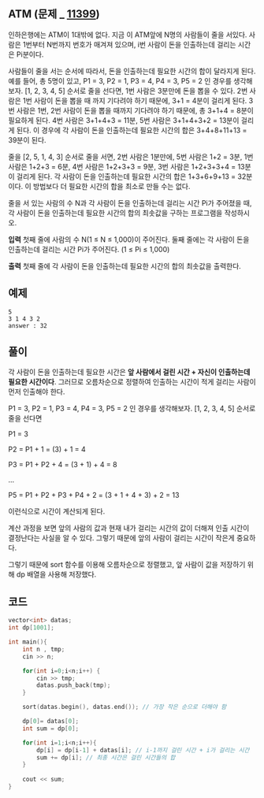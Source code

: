 
## ATM (문제 _ [11399](https://www.acmicpc.net/problem/11399))

인하은행에는 ATM이 1대밖에 없다. 지금 이 ATM앞에 N명의 사람들이 줄을 서있다. 사람은 1번부터 N번까지 번호가 매겨져 있으며, i번 사람이 돈을 인출하는데 걸리는 시간은 Pi분이다.

사람들이 줄을 서는 순서에 따라서, 돈을 인출하는데 필요한 시간의 합이 달라지게 된다. 예를 들어, 총 5명이 있고, P1  = 3, P2  = 1, P3  = 4, P4  = 3, P5  = 2 인 경우를 생각해보자. [1, 2, 3, 4, 5] 순서로 줄을 선다면, 1번 사람은 3분만에 돈을 뽑을 수 있다. 2번 사람은 1번 사람이 돈을 뽑을 때 까지 기다려야 하기 때문에, 3+1 = 4분이 걸리게 된다. 3번 사람은 1번, 2번 사람이 돈을 뽑을 때까지 기다려야 하기 때문에, 총 3+1+4 = 8분이 필요하게 된다. 4번 사람은 3+1+4+3 = 11분, 5번 사람은 3+1+4+3+2 = 13분이 걸리게 된다. 이 경우에 각 사람이 돈을 인출하는데 필요한 시간의 합은 3+4+8+11+13 = 39분이 된다.

줄을 [2, 5, 1, 4, 3] 순서로 줄을 서면, 2번 사람은 1분만에, 5번 사람은 1+2 = 3분, 1번 사람은 1+2+3 = 6분, 4번 사람은 1+2+3+3 = 9분, 3번 사람은 1+2+3+3+4 = 13분이 걸리게 된다. 각 사람이 돈을 인출하는데 필요한 시간의 합은 1+3+6+9+13 = 32분이다. 이 방법보다 더 필요한 시간의 합을 최소로 만들 수는 없다.

줄을 서 있는 사람의 수 N과 각 사람이 돈을 인출하는데 걸리는 시간 Pi가 주어졌을 때, 각 사람이 돈을 인출하는데 필요한 시간의 합의 최솟값을 구하는 프로그램을 작성하시오.

**입력**
첫째 줄에 사람의 수 N(1 ≤ N ≤ 1,000)이 주어진다. 둘째 줄에는 각 사람이 돈을 인출하는데 걸리는 시간 Pi가 주어진다. (1 ≤ Pi  ≤ 1,000)

**출력**
첫째 줄에 각 사람이 돈을 인출하는데 필요한 시간의 합의 최솟값을 출력한다.
  

## 예제

	5
	3 1 4 3 2	
	answer : 32

  

## 풀이

각 사람이 돈을 인출하는데 필요한 시간은 **앞 사람에서 걸린 시간 + 자신이 인출하는데 필요한 시간이다**.
그러므로 오름차순으로 정렬하여 인출하는 시간이 적게 걸리는 사람이 먼저 인출해야 한다.

P1  = 3, P2  = 1, P3  = 4, P4  = 3, P5  = 2 인 경우를 생각해보자. [1, 2, 3, 4, 5] 순서로 줄을 선다면

P1 = 3

P2 = P1 + 1 = (3) + 1 = 4

P3 = P1 + P2 + 4 = (3 + 1) + 4 = 8 

...

P5 = P1 + P2 + P3 + P4 + 2 = (3 + 1 + 4 + 3) + 2 = 13


이런식으로 시간이 계산되게 된다.

계산 과정을 보면 앞의 사람의 값과 현재 내가 걸리는 시간의 값이 더해져 인출 시간이 결정난다는 사실을 알 수 있다. 그렇기 때문에 앞의 사람이 걸리는 시간이 작은게 중요하다.

그렇기 때문에 sort 함수를 이용해 오름차순으로 정렬했고, 앞 사람이 값을 저장하기 위해 dp 배열을 사용해 저장했다.



## 코드

  

```cpp
vector<int> datas;
int dp[1001];

int main(){
    int n , tmp;
    cin >> n;

    for(int i=0;i<n;i++) {
        cin >> tmp;
        datas.push_back(tmp);
    }

    sort(datas.begin(), datas.end()); // 가장 작은 순으로 더해야 함

    dp[0]= datas[0];
    int sum = dp[0];

    for(int i=1;i<n;i++){
        dp[i] = dp[i-1] + datas[i]; // i-1까지 걸린 시간 + i가 걸리는 시간
        sum += dp[i]; // 최종 시간은 걸린 시간들의 합
    }
    
    cout << sum;
}

```
